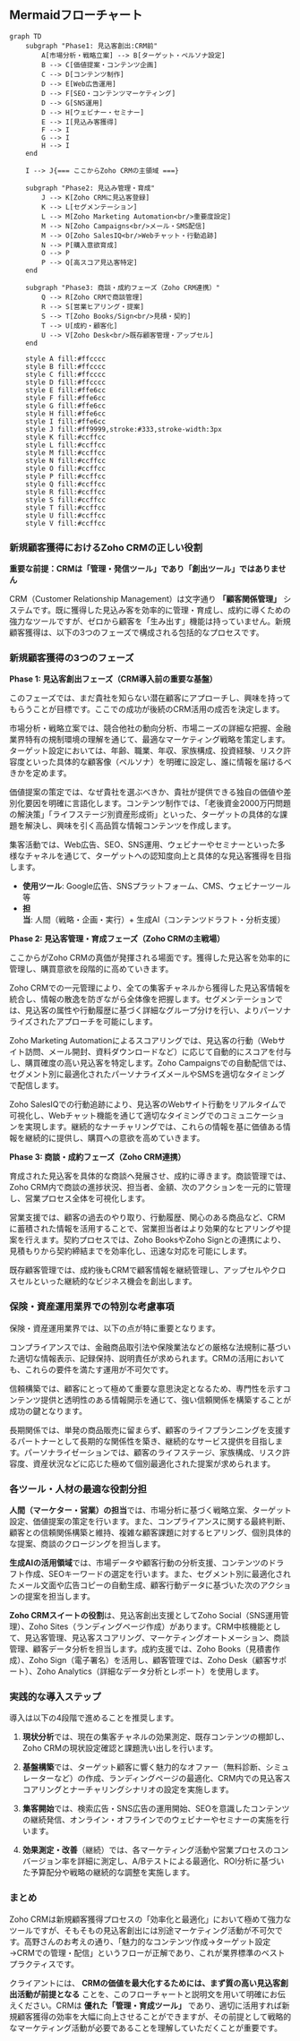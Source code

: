 ## **Mermaidフローチャート**

```mermaid
graph TD
    subgraph "Phase1: 見込客創出:CRM前"
        A[市場分析・戦略立案] --> B[ターゲット・ペルソナ設定]
        B --> C[価値提案・コンテンツ企画]
        C --> D[コンテンツ制作]
        D --> E[Web広告運用]
        D --> F[SEO・コンテンツマーケティング]  
        D --> G[SNS運用]
        D --> H[ウェビナー・セミナー]
        E --> I[見込み客獲得]
        F --> I
        G --> I
        H --> I
    end
    
    I --> J{=== ここからZoho CRMの主領域 ===}
    
    subgraph "Phase2: 見込み管理・育成"
        J --> K[Zoho CRMに見込客登録]
        K --> L[セグメンテーション]
        L --> M[Zoho Marketing Automation<br/>重要度設定]
        M --> N[Zoho Campaigns<br/>メール・SMS配信]
        M --> O[Zoho SalesIQ<br/>Webチャット・行動追跡]
        N --> P[購入意欲育成]
        O --> P
        P --> Q[高スコア見込客特定]
    end
    
    subgraph "Phase3: 商談・成約フェーズ（Zoho CRM連携）"
        Q --> R[Zoho CRMで商談管理]
        R --> S[営業ヒアリング・提案]
        S --> T[Zoho Books/Sign<br/>見積・契約]
        T --> U[成約・顧客化]
        U --> V[Zoho Desk<br/>既存顧客管理・アップセル]
    end
    
    style A fill:#ffcccc
    style B fill:#ffcccc
    style C fill:#ffcccc
    style D fill:#ffcccc
    style E fill:#ffe6cc
    style F fill:#ffe6cc
    style G fill:#ffe6cc
    style H fill:#ffe6cc
    style I fill:#ffe6cc
    style J fill:#ff9999,stroke:#333,stroke-width:3px
    style K fill:#ccffcc
    style L fill:#ccffcc
    style M fill:#ccffcc
    style N fill:#ccffcc
    style O fill:#ccffcc
    style P fill:#ccffcc
    style Q fill:#ccffcc
    style R fill:#ccffcc
    style S fill:#ccffcc
    style T fill:#ccffcc
    style U fill:#ccffcc
    style V fill:#ccffcc
```

### **新規顧客獲得におけるZoho CRMの正しい役割**

**重要な前提：CRMは「管理・発信ツール」であり「創出ツール」ではありません**

CRM（Customer Relationship Management）は文字通り **「顧客関係管理」** システムです。既に獲得した見込み客を効率的に管理・育成し、成約に導くための強力なツールですが、ゼロから顧客を「生み出す」機能は持っていません。新規顧客獲得は、以下の3つのフェーズで構成される包括的なプロセスです。

### **新規顧客獲得の3つのフェーズ**

**Phase 1: 見込客創出フェーズ（CRM導入前の重要な基盤）**

このフェーズでは、まだ貴社を知らない潜在顧客にアプローチし、興味を持ってもらうことが目標です。ここでの成功が後続のCRM活用の成否を決定します。

市場分析・戦略立案では、競合他社の動向分析、市場ニーズの詳細な把握、金融業界特有の規制環境の理解を通じて、最適なマーケティング戦略を策定します。ターゲット設定においては、年齢、職業、年収、家族構成、投資経験、リスク許容度といった具体的な顧客像（ペルソナ）を明確に設定し、誰に情報を届けるべきかを定めます。

価値提案の策定では、なぜ貴社を選ぶべきか、貴社が提供できる独自の価値や差別化要因を明確に言語化します。コンテンツ制作では、「老後資金2000万円問題の解決策」「ライフステージ別資産形成術」といった、ターゲットの具体的な課題を解決し、興味を引く高品質な情報コンテンツを作成します。

集客活動では、Web広告、SEO、SNS運用、ウェビナーやセミナーといった多様なチャネルを通じて、ターゲットへの認知度向上と具体的な見込客獲得を目指します。

- **使用ツール**: Google広告、SNSプラットフォーム、CMS、ウェビナーツール等
- **担当**: 人間（戦略・企画・実行）+ 生成AI（コンテンツドラフト・分析支援）

**Phase 2: 見込客管理・育成フェーズ（Zoho CRMの主戦場）**

ここからがZoho CRMの真価が発揮される場面です。獲得した見込客を効率的に管理し、購買意欲を段階的に高めていきます。

Zoho CRMでの一元管理により、全ての集客チャネルから獲得した見込客情報を統合し、情報の散逸を防ぎながら全体像を把握します。セグメンテーションでは、見込客の属性や行動履歴に基づく詳細なグループ分けを行い、よりパーソナライズされたアプローチを可能にします。

Zoho Marketing Automationによるスコアリングでは、見込客の行動（Webサイト訪問、メール開封、資料ダウンロードなど）に応じて自動的にスコアを付与し、購買確度の高い見込客を特定します。Zoho Campaignsでの自動配信では、セグメント別に最適化されたパーソナライズメールやSMSを適切なタイミングで配信します。

Zoho SalesIQでの行動追跡により、見込客のWebサイト行動をリアルタイムで可視化し、Webチャット機能を通じて適切なタイミングでのコミュニケーションを実現します。継続的なナーチャリングでは、これらの情報を基に価値ある情報を継続的に提供し、購買への意欲を高めていきます。

**Phase 3: 商談・成約フェーズ（Zoho CRM連携）**

育成された見込客を具体的な商談へ発展させ、成約に導きます。商談管理では、Zoho CRM内で商談の進捗状況、担当者、金額、次のアクションを一元的に管理し、営業プロセス全体を可視化します。

営業支援では、顧客の過去のやり取り、行動履歴、関心のある商品など、CRMに蓄積された情報を活用することで、営業担当者はより効果的なヒアリングや提案を行えます。契約プロセスでは、Zoho BooksやZoho Signとの連携により、見積もりから契約締結までを効率化し、迅速な対応を可能にします。

既存顧客管理では、成約後もCRMで顧客情報を継続管理し、アップセルやクロスセルといった継続的なビジネス機会を創出します。

### **保険・資産運用業界での特別な考慮事項**

保険・資産運用業界では、以下の点が特に重要となります。

コンプライアンスでは、金融商品取引法や保険業法などの厳格な法規制に基づいた適切な情報表示、記録保持、説明責任が求められます。CRMの活用においても、これらの要件を満たす運用が不可欠です。

信頼構築では、顧客にとって極めて重要な意思決定となるため、専門性を示すコンテンツ提供と透明性のある情報開示を通じて、強い信頼関係を構築することが成功の鍵となります。

長期関係では、単発の商品販売に留まらず、顧客のライフプランニングを支援するパートナーとして長期的な関係性を築き、継続的なサービス提供を目指します。パーソナライゼーションでは、顧客のライフステージ、家族構成、リスク許容度、資産状況などに応じた極めて個別最適化された提案が求められます。

### **各ツール・人材の最適な役割分担**

**人間（マーケター・営業）の担当**では、市場分析に基づく戦略立案、ターゲット設定、価値提案の策定を行います。また、コンプライアンスに関する最終判断、顧客との信頼関係構築と維持、複雑な顧客課題に対するヒアリング、個別具体的な提案、商談のクロージングを担当します。

**生成AIの活用領域**では、市場データや顧客行動の分析支援、コンテンツのドラフト作成、SEOキーワードの選定を行います。また、セグメント別に最適化されたメール文面や広告コピーの自動生成、顧客行動データに基づいた次のアクションの提案を担当します。

**Zoho CRMスイートの役割**は、見込客創出支援としてZoho Social（SNS運用管理）、Zoho Sites（ランディングページ作成）があります。CRM中核機能として、見込客管理、見込客スコアリング、マーケティングオートメーション、商談管理、顧客データ分析を担当します。成約支援では、Zoho Books（見積書作成）、Zoho Sign（電子署名）を活用し、顧客管理では、Zoho Desk（顧客サポート）、Zoho Analytics（詳細なデータ分析とレポート）を使用します。

### **実践的な導入ステップ**

導入は以下の4段階で進めることを推奨します。

1. **現状分析**では、現在の集客チャネルの効果測定、既存コンテンツの棚卸し、Zoho CRMの現状設定確認と課題洗い出しを行います。

2. **基盤構築**では、ターゲット顧客に響く魅力的なオファー（無料診断、シミュレーターなど）の作成、ランディングページの最適化、CRM内での見込客スコアリングとナーチャリングシナリオの設定を実施します。

3. **集客開始**では、検索広告・SNS広告の運用開始、SEOを意識したコンテンツの継続発信、オンライン・オフラインでのウェビナーやセミナーの実施を行います。

4. **効果測定・改善**（継続）では、各マーケティング活動や営業プロセスのコンバージョン率を詳細に測定し、A/Bテストによる最適化、ROI分析に基づいた予算配分や戦略の継続的な調整を実施します。

### **まとめ**

Zoho CRMは新規顧客獲得プロセスの「効率化と最適化」において極めて強力なツールですが、そもそもの見込客創出には別途マーケティング活動が不可欠です。高野さんのお考えの通り、「魅力的なコンテンツ作成→ターゲット設定→CRMでの管理・配信」というフローが正解であり、これが業界標準のベストプラクティスです。

クライアントには、
**CRMの価値を最大化するためには、まず質の高い見込客創出活動が前提となる**
ことを、このフローチャートと説明文を用いて明確にお伝えください。CRMは **優れた「管理・育成ツール」** であり、適切に活用すれば新規顧客獲得の効率を大幅に向上させることができますが、その前提として戦略的なマーケティング活動が必要であることを理解していただくことが重要です。